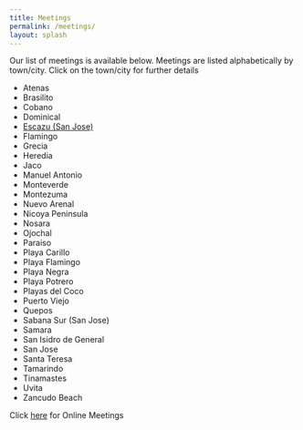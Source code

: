 ```yaml
---
title: Meetings
permalink: /meetings/
layout: splash 
---
```


Our list of meetings is available below. Meetings are listed alphabetically by town/city. Click on the town/city for further details
​
* Atenas
* Brasilito
* Cobano
* Dominical
* [Escazu (San Jose)](/meeting/escazu)
* Flamingo
* Grecia
* Heredia
* Jaco
* Manuel Antonio
* Monteverde
* Montezuma
* Nuevo Arenal
* Nicoya Peninsula
* Nosara
* Ojochal
* Paraiso
* Playa Carillo
* Playa Flamingo
* Playa Negra
* Playa Potrero
* Playas del Coco
* Puerto Viejo
* Quepos
* Sabana Sur (San Jose)
* Samara
* San Isidro de General
* San Jose
* Santa Teresa
* Tamarindo
* Tinamastes
* Uvita
* Zancudo Beach

Click [here](/online) for Online Meetings
